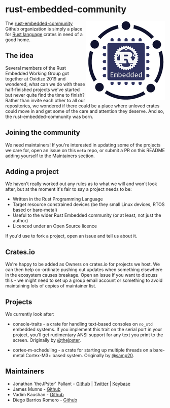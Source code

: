 # rust-embedded-community

[<img src="assets/logo/rec-logo-250x250.png" align="right" width="250">](https://github.com/rust-embedded-community/meta)

The [rust-embedded-community](https://github.com/rust-embedded-community) Github organization is simply a place for [Rust language](https://www.rust-lang.org) crates in need of a good home.

## The idea

Several members of the Rust Embedded Working Group got together at Oxidize 2019 and wondered, what can we do with these half-finished projects we've started but never quite find the time to finish? Rather than invite each other to all our repositories, we wondered if there could be a place where unloved crates could move in and get some of the care and attention they deserve. And so, the rust-embedded-community was born.

## Joining the community

We need maintainers! If you're interested in updating some of the projects we care for, open an issue on this `meta` repo, or submit a PR on this README adding yourself to the Maintainers section.

## Adding a project

We haven't really worked out any rules as to what we will and won't look after, but at the moment it's fair to say a project needs to be:

* Written in the Rust Programming Language
* Target resource constrained devices (be they small Linux devices, RTOS based or bare-metal)
* Useful to the wider Rust Embedded community (or at least, not just the author)
* Licenced under an Open Source licence

If you'd use to fork a project, open an issue and tell us about it.

## Crates.io

We're happy to be added as Owners on crates.io for projects we host. We can then help co-ordinate pushing out updates when something elsewhere in the ecosystem causes breakage. Open an issue if you want to discuss this - we might need to set up a group email account or something to avoid maintaining lots of copies of maintainer list.

## Projects

We currently look after:

* console-traits - a crate for handling text-based consoles on `no_std` embedded systems. If you implement this trait on the serial port in your project, you'll get rudimentary ANSI support for any text you print to the screen. Originally by [@thejpster](https://github.com/thejpster).

* cortex-m-scheduling - a crate for starting up multiple threads on a bare-metal Cortex-M3+ based system. Originally by [@samp20](https://github.com/samp20).

## Maintainers

* Jonathan 'theJPster' Pallant - [Github](https://github.com/thejpster) | [Twitter](https://twitter.com/therealjpster) | [Keybase](https://keybase.io/thejpster)
* James Munns - [Github](https://github.com/jamesmunns)
* Vadim Kaushan - [Github](https://github.com/disasm)
* Diego Barrios Romero - [Github](https://github.com/eldruin)

